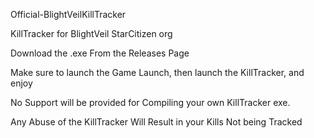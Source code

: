 Official-BlightVeilKillTracker

KillTracker for BlightVeil StarCitizen org

Download the .exe From the Releases Page

Make sure to launch the Game Launch, then launch the KillTracker, and enjoy

No Support will be provided for Compiling your own KillTracker exe.

Any Abuse of the KillTracker Will Result in your Kills Not being Tracked
